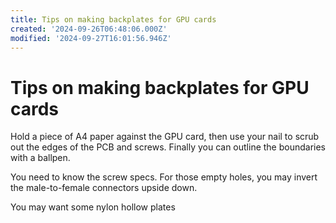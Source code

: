 ```yaml
---
title: Tips on making backplates for GPU cards
created: '2024-09-26T06:48:06.000Z'
modified: '2024-09-27T16:01:56.946Z'
---
```


# Tips on making backplates for GPU cards

Hold a piece of A4 paper against the GPU card, then use your nail to scrub out the edges of the PCB and screws. Finally you can outline the boundaries with a ballpen.

You need to know the screw specs. For those empty holes, you may invert the male-to-female connectors upside down.

You may want some nylon hollow plates
